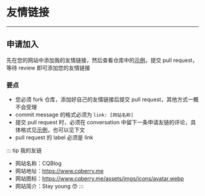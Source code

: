 <script setup>
import friendlink from './.vitepress/components/friendlink.vue'
</script>

# 友情链接

---

<friendlink />

## 申请加入

先在您的网站中添加我的友情链接，然后查看仓库中的[示例](https://github.com/CQBerry/self/pull/6)，提交 pull request，等待 review 即可添加您的友情链接

### 要点

- 您必须 fork 仓库，添加好自己的友情链接后提交 pull request，其他方式一概不会受理
- commit message 的格式必须为 `link: [网站名称]`
- 提交 pull request 时，必须在 conversation 中留下一条申请友链的评论，具体格式见[示例](https://github.com/CQBerry/self/pull/6)，也可以见下文
- pull request 的 label 必须是 link

::: tip 我的友链

- 网站名称：CQBlog
- 网站地址：<https://www.cqberry.me>
- 网站图标：<https://www.cqberry.me/assets/imgs/icons/avatar.webp>
- 网站简介：Stay young 😙
:::
